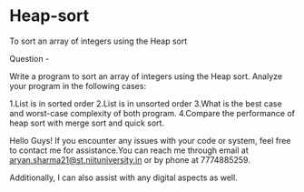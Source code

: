 # Heap-sort
To sort an array of integers using the Heap sort

Question -

 Write a program to sort an array of integers using the Heap sort. Analyze your program in the following cases:

1.List is in sorted order
2.List is in unsorted order
3.What is the best case and worst-case complexity of both  program.
4.Compare the performance of heap sort with merge sort and quick sort.

Hello Guys! If you encounter any issues with your code or system, feel free to contact me for assistance.You can reach me through email at aryan.sharma21@st.niituniversity.in or by phone at 7774885259.

Additionally, I can also assist with any digital aspects as well.

